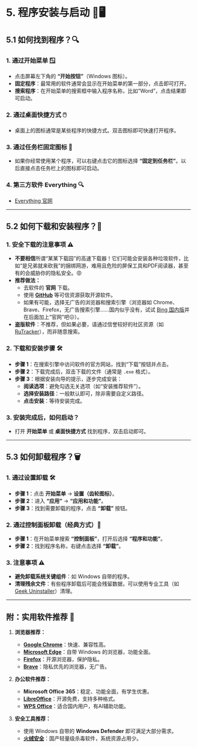 # **5. 程序安装与启动 🌟🖥️**

## **5.1 如何找到程序？🔍**

### 1. **通过开始菜单** 🪟  
   - 点击屏幕左下角的 **“开始按钮”**（Windows 图标）。  
   - **固定程序**：最常用的软件通常会显示在开始菜单的第一部分，点击即可打开。  
   - **搜索程序**：在开始菜单的搜索框中输入程序名称，比如“Word”，点击结果即可启动。  

### 2. **通过桌面快捷方式** 🖱️  
   - 桌面上的图标通常是某些程序的快捷方式。双击图标即可快速打开程序。  

### 3. **通过任务栏固定图标** 📌  
   - 如果你经常使用某个程序，可以右键点击它的图标选择 **“固定到任务栏”**。以后直接点击任务栏上的图标即可启动。  
### 4. **第三方软件 Everything** 🔍  
   - [Everything 官网](https://www.voidtools.com/downloads/)
---

## **5.2 如何下载和安装程序？💾**

### 1. **安全下载的注意事项 ⚠️**  
   - **不要相信**所谓“某某下载园”的高速下载器！它们可能会安装各种垃圾软件，比如“是兄弟就来砍我”的捆绑网游，难用且危险的屏保工具和PDF阅读器，甚至有的会威胁你的隐私安全。😡  
   - **推荐做法：**  
     - 去软件的 **官网** 下载。  
     - 使用 **[GitHub](https://github.com)** 等可信资源获取开源软件。  
     - 如果有可能，选择无广告的浏览器和搜索引擎（浏览器如 Chrome、Brave、Firefox，无广告搜索引擎……国内似乎没有，试试 [Bing 国内版](https://cn.bing.com)并在后面加上“官网”吧😖）。  
   - **盗版软件**：不推荐，但如果必要，请通过信誉较好的社区资源（如 [RuTracker](https://rutracker.net)），而非随意搜索。

### 2. **下载和安装步骤 🛠️**  
   - **步骤 1**：在搜索引擎中访问软件的官方网站，找到“下载”按钮并点击。  
   - **步骤 2**：下载完成后，双击下载的文件（通常是 `.exe` 格式）。  
   - **步骤 3**：根据安装向导的提示，逐步完成安装：  
     - **阅读选项**：避免勾选无关选项（如“安装推荐软件”）。  
     - **选择安装路径**：一般默认即可，除非需要自定义路径。  
     - **点击安装**：等待安装完成。  

### 3. **安装完成后，如何启动？**  
   - 打开 **开始菜单** 或 **桌面快捷方式** 找到程序，双击启动即可。  

---

## **5.3 如何卸载程序？🗑️**

### 1. **通过设置卸载 🛠️**  
   - **步骤 1**：点击 **开始菜单** → **设置（齿轮图标）**。  
   - **步骤 2**：进入 **“应用”** → **“应用和功能”**。  
   - **步骤 3**：找到需要卸载的程序，点击 **“卸载”** 按钮。  

### 2. **通过控制面板卸载（经典方式）📂**  
   - **步骤 1**：在开始菜单搜索 **“控制面板”**，打开后选择 **“程序和功能”**。  
   - **步骤 2**：找到程序名称，右键点击选择 **“卸载”**。  

### 3. **注意事项 ⚠️**  
   - **避免卸载系统关键组件**：如 Windows 自带的程序。  
   - **清理残余文件**：有些程序卸载后可能会残留数据，可以使用专业工具（如 [Geek Uninstaller](https://geekuninstaller.com/download)）清理。  

---

## **附：实用软件推荐 🌟**

1. **浏览器推荐：**  
   - **[Google Chrome](https://www.google.cn/chrome/)**：快速、兼容性高。  
   - **[Microsoft Edge](https://www.microsoft.com/zh-cn/edge/download)**：自带 Windows 的浏览器，功能全面。  
   - **[Firefox](https://www.mozilla.org/zh-CN/firefox/new/)**：开源浏览器，保护隐私。  
   - **[Brave](https://brave.com/zh/)**：隐私优先的浏览器，无广告。  

2. **办公软件推荐：**  
   - **Microsoft Office 365**：稳定、功能全面，有学生优惠。  
   - **[LibreOffice](https://zh-cn.libreoffice.org/download/libreoffice/)**：开源免费，支持多种格式。  
   - **[WPS Office](https://www.wps.cn/)**：适合国内用户，有AI辅助功能。  

3. **安全工具推荐：**  
   - 使用 Windows 自带的 **Windows Defender** 即可满足大部分需求。  
   - **[火绒安全](https://huorong.cn/)**：国产轻量级杀毒软件，系统资源占用少。  